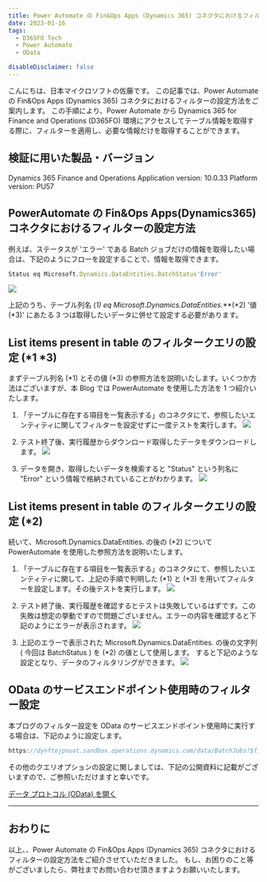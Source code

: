 ```yaml
---
title: Power Automate の Fin&Ops Apps (Dynamics 365) コネクタにおけるフィルターの設定方法
date: 2023-01-16
tags:
  - D365FO Tech
  - Power Automate
  - OData

disableDisclaimer: false
---
```


こんにちは、日本マイクロソフトの佐藤です。
この記事では、Power Automate の Fin&Ops Apps (Dynamics 365) コネクタにおけるフィルターの設定方法をご案内します。
この手順により、Power Automate から Dynamics 365 for Finance and Operations (D365FO) 環境にアクセスしてテーブル情報を取得する際に、フィルターを適用し、必要な情報だけを取得することができます。  

<!-- more -->
## 検証に用いた製品・バージョン
Dynamics 365 Finance and Operations
Application version: 10.0.33
Platform version: PU57

## PowerAutomate の Fin&Ops Apps(Dynamics365) コネクタにおけるフィルターの設定方法

例えば、ステータスが 'エラー' である Batch ジョブだけの情報を取得したい場合は、下記のようにフローを設定することで、情報を取得できます。

```javascript
Status eq Microsoft.Dynamics.DataEntities.BatchStatus'Error'
```
![](./how-to-powerautomateapi/automate1.png)

上記のうち、テーブル列名 (*1) eq Microsoft.Dynamics.DataEntities.***(*2) '値(*3)'
にあたる 3 つは取得したいデータに併せて設定する必要があります。

## List items present in table のフィルタークエリの設定 (*1 *3)
まずテーブル列名 (*1) とその値 (*3) の参照方法を説明いたします。いくつか方法はございますが、本 Blog では PowerAutomate を使用した方法を 1 つ紹介いたします。

1. 「テーブルに存在する項目を一覧表示する」のコネクタにて、参照したいエンティティに関してフィルターを設定せずに一度テストを実行します。
![](./how-to-powerautomateapi/automate2.png)

2. テスト終了後、実行履歴からダウンロード取得したデータをダウンロードします。
![](./how-to-powerautomateapi/automate3.png)

3. データを開き、取得したいデータを検索すると "Status" という列名に "Error" という情報で格納されていることがわかります。
![](./how-to-powerautomateapi/automate4.png)

## List items present in table のフィルタークエリの設定 (*2)
続いて、Microsoft.Dynamics.DataEntities. の後の (*2) について PowerAutomate を使用した参照方法を説明いたします。

1. 「テーブルに存在する項目を一覧表示する」のコネクタにて、参照したいエンティティに関して、上記の手順で判明した (*1) と (*3) を用いてフィルターを設定します。その後テストを実行します。
![](./how-to-powerautomateapi/automate5.png)

2. テスト終了後、実行履歴を確認するとテストは失敗しているはずです。この失敗は想定の挙動ですので問題ございません。エラーの内容を確認すると下記のようにエラーが表示されます。
![](./how-to-powerautomateapi/automate6.png)

3. 上記のエラーで表示された Microsoft.Dynamics.DataEntities. の後の文字列 ( 今回は BatchStatus ) を (*2) の値として使用します。
すると下記のような設定となり、データのフィルタリングができます。
![](./how-to-powerautomateapi/automate1.png)

## OData のサービスエンドポイント使用時のフィルター設定
本ブログのフィルター設定を OData のサービスエンドポイント使用時に実行する場合は、下記のように設定します。

```javascript
https://dynftejpnuat.sandbox.operations.dynamics.com/data/BatchJobs?$filter=Status eq Microsoft.Dynamics.DataEntities.BatchStatus'Error'
```
その他のクエリオプションの設定に関しましては、下記の公開資料に記載がございますので、ご参照いただけますと幸いです。

[データ プロトコル (OData) を開く](https://learn.microsoft.com/ja-jp/dynamics365/fin-ops-core/dev-itpro/data-entities/odata)

---
## おわりに  

以上、、Power Automate の Fin&Ops Apps (Dynamics 365) コネクタにおけるフィルターの設定方法をご紹介させていただきました。
もし、お困りのこと等がございましたら、弊社までお問い合わせ頂きますようお願いいたします。  
